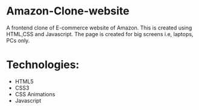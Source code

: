 # Amazon-Clone-website
A frontend clone of E-commerce website of Amazon. This is created using HTML,CSS and Javascript. The page is created for big screens i.e, laptops, PCs only.

# Technologies:
* HTML5
* CSS3
* CSS Animations
* Javascript



